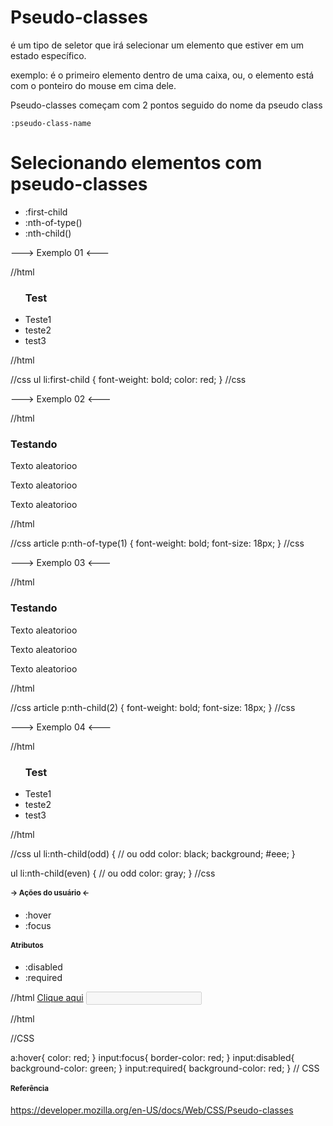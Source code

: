# Pseudo-classes

é um tipo de seletor que irá selecionar um elemento que estiver em um estado específico.

exemplo: é o primeiro elemento dentro de uma caixa, ou, o elemento está com o ponteiro do mouse em cima dele.

Pseudo-classes começam com 2 pontos seguido do nome da pseudo class

`:pseudo-class-name`

# Selecionando elementos com pseudo-classes

* :first-child
* :nth-of-type()
* :nth-child()

---> Exemplo 01 <---

//html
<ul>
    <h3>Test</h3>
    <li>Teste1</li>
    <li>teste2</li>
    <li>test3</li>
</ul>
//html

//css
ul li:first-child {
    font-weight: bold;
    color: red;
}
//css

---> Exemplo 02 <---

//html
<article>
    <h3>Testando</h3>
    <p>Texto aleatorioo</p>
    <p>Texto aleatorioo</p>
    <p>Texto aleatorioo</p>
<article>
//html

//css
article p:nth-of-type(1) {
    font-weight: bold;
    font-size: 18px;
}
//css

---> Exemplo 03 <---

//html
<article>
    <h3>Testando</h3>
    <p>Texto aleatorioo</p>
    <p>Texto aleatorioo</p>
    <p>Texto aleatorioo</p>
<article>
//html

//css
article p:nth-child(2) {
    font-weight: bold;
    font-size: 18px;
}
//css

---> Exemplo 04 <---

//html
<ul>
    <h3>Test</h3>
    <li>Teste1</li>
    <li>teste2</li>
    <li>test3</li>
</ul>
//html

//css
ul li:nth-child(odd) { // ou odd
    color: black;
    background; #eee;
}

ul li:nth-child(even) { // ou odd
    color: gray;
}
//css

# -> Ações do usuário <-

* :hover
* :focus

# Atributos

* :disabled
* :required

//html
<a href="#">Clique aqui</a>
<input type="text" disabled required>

//html

//CSS

a:hover{
    color: red;
}
input:focus{
    border-color: red;
}
input:disabled{
    background-color: green;
}
input:required{
    background-color: red;
}
// CSS

# Referência

https://developer.mozilla.org/en-US/docs/Web/CSS/Pseudo-classes